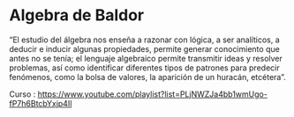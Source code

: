 # Algebra de Baldor
“El estudio del álgebra nos enseña a razonar con lógica, a ser analíticos, a deducir e inducir algunas propiedades, permite generar conocimiento que antes no se tenía; el lenguaje algebraico permite transmitir ideas y resolver problemas, así como identificar diferentes tipos de patrones para predecir fenómenos, como la bolsa de valores, la aparición de un huracán, etcétera”.

Curso : https://www.youtube.com/playlist?list=PLjNWZJa4bb1wmUgo-fP7h6BtcbYxjp4Il
